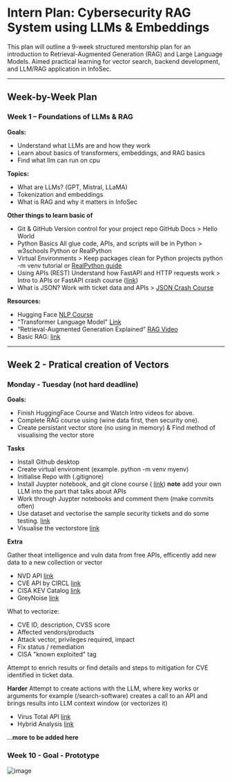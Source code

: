 # Intern Plan: Cybersecurity RAG System using LLMs & Embeddings

This plan will outline a 9-week structured mentorship plan for an introduction to Retrieval-Augmented Generation (RAG) and Large Language Models. Aimed practical learning for vector search, backend development, and LLM/RAG application in InfoSec.

---

## Week-by-Week Plan

### Week 1 – Foundations of LLMs & RAG

**Goals:**
- Understand what LLMs are and how they work
- Learn about basics of transformers, embeddings, and RAG basics
- Find what llm can run on cpu

**Topics:**
- What are LLMs? (GPT, Mistral, LLaMA)
- Tokenization and embeddings
- What is RAG and why it matters in InfoSec
  
**Other things to learn basic of**
- Git & GitHub	Version control for your project repo	GitHub Docs > Hello World
- Python Basics	All glue code, APIs, and scripts will be in Python	> w3schools Python or RealPython
- Virtual Environments	> Keep packages clean for Python projects	python -m venv tutorial or [RealPython guide](https://realpython.com/python-virtual-environments-a-primer/)
- Using APIs (REST)	Understand how FastAPI and HTTP requests work	> Intro to APIs or FastAPI crash course ([link](https://documenter.getpostman.com/view/664302/S1ENwy59))
- What is JSON?	Work with ticket data and APIs	> [JSON Crash Course](https://dev.to/talibackend/json-crash-course-4pof)

**Resources:**
- Hugging Face [NLP Course](https://huggingface.co/learn/nlp-course/chapter1)
- "Transformer Language Model" [Link](https://www.youtube.com/watch?v=-QH8fRhqFHM)
- “Retrieval-Augmented Generation Explained” [RAG Video](https://youtu.be/5Y3a61o0jFQ?feature=shared)
- Basic RAG: [link](https://docs.mistral.ai/guides/rag/)

---
## Week 2 - Pratical creation of Vectors

### Monday - Tuesday (not hard deadline)

**Goals:**
- Finish HuggingFace Course and Watch Intro videos for above.
- Complete RAG course using (wine data first, then security one).
- Create persistant vector store (no using in memory) & Find method of visualising the vector store

**Tasks**
- Install Github desktop
- Create virtual enviroment (example. python -m venv myenv)
- Initialise Repo with (.gitignore)
- Install Juypter notebook, and git clone course ( [link](https://github.com/alfredodeza/learn-retrieval-augmented-generation/tree/main)) **note** add your own LLM into the part that talks about APIs
- Work through Juypter notebooks and comment them (make commits often)
- Use dataset and vectorise the sample security tickets and do some testing. [link](https://github.com/PatrickAcheson/Learning-Plan-Cybersecurity-RAG-System/blob/main/Ticket%20Details.xlsx)
- Visualise the vectorstore [link](https://medium.com/@sarmadafzalj/visualize-vector-embeddings-in-a-rag-system-89d0c44a3be4)

**Extra**

Gather theat intelligence and vuln data from free APIs, efficently add new data to a new collection or vector
  - NVD API [link](https://nvd.nist.gov/developers/vulnerabilities)
  - CVE API by CIRCL [link](https://cve.circl.lu/api/)
  - CISA KEV Catalog [link](https://www.cisa.gov/known-exploited-vulnerabilities-catalog)
  - GreyNoise [link](https://docs.greynoise.io/reference/get_v3-community-ip)
    
What to vectorize:
  - CVE ID, description, CVSS score
  - Affected vendors/products
  - Attack vector, privileges required, impact
  - Fix status / remediation
  - CISA "known exploited" tag

Attempt to enrich results or find details and steps to mitigation for CVE identified in ticket data.

**Harder**
Attempt to create actions with the LLM, where key works or arguments for example (/search-software) creates a call to an API and brings results into LLM context window (or vectorizes it)
  - Virus Total API [link](https://docs.virustotal.com/reference/overview)
  - Hybrid Analysis [link](https://www.hybrid-analysis.com/docs/api/v2)


...**more to be added here**

### Week 10 - Goal - Prototype

![image](https://github.com/user-attachments/assets/cbedec45-a711-4965-bd49-839017ebb7f8)
